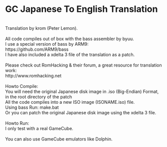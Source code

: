 GC Japanese To English Translation
===================================
<br />
Translation by krom (Peter Lemon).<br />
<br />
All code compiles out of box with the bass assembler by byuu.<br />
I use a special version of bass by ARM9:<br />
https://github.com/ARM9/bass<br />
I have also included a xdelta 3 file of the translation as a patch.<br />
<br />
Please check out RomHacking & their forum, a great resource for translation work:<br />
http://www.romhacking.net<br />
<br />
Howto Compile:<br />
You will need the original Japanese disk image in .iso (Big-Endian) Format, in the root directory of the patch<br />
All the code compiles into a new ISO image (ISONAME.iso) file.<br />
Using bass Run: make.bat<br />
Or you can patch the original Japanese disk image using the xdelta 3 file.<br />
<br />
Howto Run:<br />
I only test with a real GameCube.<br />
<br />
You can also use GameCube emulators like Dolphin.
